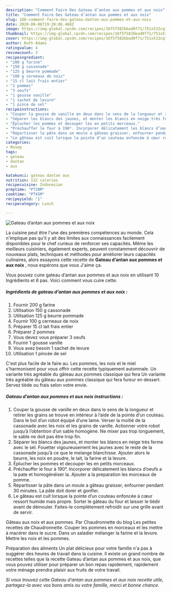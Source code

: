 ```yaml
---
description: "Comment Faire Des Gateau d’antan aux pommes et aux noix"
title: "Comment Faire Des Gateau d’antan aux pommes et aux noix"
slug: 186-comment-faire-des-gateau-dantan-aux-pommes-et-aux-noix
date: 2020-08-06T19:20:06.468Z
image: https://img-global.cpcdn.com/recipes/16f5f582bbad0f71/751x532cq70/gateau-dantan-aux-pommes-et-aux-noix-photo-principale-de-la-recette.jpg
thumbnail: https://img-global.cpcdn.com/recipes/16f5f582bbad0f71/751x532cq70/gateau-dantan-aux-pommes-et-aux-noix-photo-principale-de-la-recette.jpg
cover: https://img-global.cpcdn.com/recipes/16f5f582bbad0f71/751x532cq70/gateau-dantan-aux-pommes-et-aux-noix-photo-principale-de-la-recette.jpg
author: Ruth Adams
ratingvalue: 4
reviewcount: 3
recipeingredient:
- "200 g farine"
- "150 g cassonade"
- "125 g beurre pommade"
- "100 g cerneaux de noix"
- "15 cl lait frais entier"
- "2 pommes"
- "3 oeufs"
- "1 gousse vanille"
- "1 sachet de levure"
- "1 pince de sel"
recipeinstructions:
- "Couper la gousse de vanille en deux dans le sens de la longueur et retirer les grains se trouve en intérieur à l’aide de la pointe d’un couteau. Dans le bol d’un robot équipé d’une lame. Verser la moitié de la cassonade avec les noix et les grains de vanille. Actionner votre robot jusqu’à l’obtention d’un sable homogène. Ne mixer pas trop longuement, le sable ne doit pas être trop fin."
- "Séparer les blancs des jaunes, et monter les blancs en neige très ferme avec le sel. Fouetter vigoureusement les jaunes avec le reste de la cassonade jusqu’à ce que le melange blanchisse. Ajouter alors le beurre, les noix en poudre, le lait, la farine et la levure."
- "Éplucher les pommes et decouper les en petits morceaux."
- "Préchauffer le four à 190°. Incorporer délicatement les blancs d’oeufs a la pate et homogénéiser la. Ajouter a la preparation les morceaux de pomme."
- "Répartisser la pâte dans un moule a gâteau graisser, enfourner pendant 30 minutes. La pâte doit dorer et gonfler."
- "Le gâteau est cuit lorsque la pointe d’un couteau enfoncée à cœur ressort humide mais propre. Sorter le gâteau du four et laisser le tiédir avant de démouler. Faites-le complètement refroidir sur une grille avant de servir."
categories:
- Resep
tags:
- gateau
- dantan
- aux

katakunci: gateau dantan aux 
nutrition: 132 calories
recipecuisine: Indonesian
preptime: "PT20M"
cooktime: "PT45M"
recipeyield: "1"
recipecategory: Lunch

---
```



![Gateau d’antan aux pommes et aux noix](https://img-global.cpcdn.com/recipes/16f5f582bbad0f71/751x532cq70/gateau-dantan-aux-pommes-et-aux-noix-photo-principale-de-la-recette.jpg)

La cuisine peut être l'une des premières compétences au monde. Cela n'implique pas qu'il y ait des limites aux connaissances facilement disponibles pour le chef curieux de renforcer ses capacités. Même les meilleurs cuisiniers, également experts, peuvent constamment découvrir de nouveaux plats, techniques et méthodes pour améliorer leurs capacités culinaires, alors essayons cette recette de <strong> Gateau d’antan aux pommes et aux noix </strong>, nous espérons que vous J'aime ça.

<!--inarticleads1-->

Vous pouvez cuire gateau d’antan aux pommes et aux noix en utilisant 10 Ingrédients et 6 pas. Voici comment vous cuire cette.

##### Ingrédients de gateau d’antan aux pommes et aux noix :

1. Fournir 200 g farine
1. Utilisation 150 g cassonade
1. Utilisation 125 g beurre pommade
1. Fournir 100 g cerneaux de noix
1. Préparer 15 cl lait frais entier
1. Préparer 2 pommes
1. Vous devez vous préparer 3 oeufs
1. Fournir 1 gousse vanille
1. Vous avez besoin 1 sachet de levure
1. Utilisation 1 pincée de sel


C&#39;est plus facile de le faire au. Les pommes, les noix et le miel s&#39;harmonisent pour vous offrir cette recette typiquement automnale. Un variante très agréable du gâteau aux pommes classique qui fera Un variante très agréable du gâteau aux pommes classique qui fera fureur en dessert. Servez tiède ou frais selon votre envie. 

<!--inarticleads2-->

##### Gateau d’antan aux pommes et aux noix instructions :

1. Couper la gousse de vanille en deux dans le sens de la longueur et retirer les grains se trouve en intérieur à l’aide de la pointe d’un couteau. Dans le bol d’un robot équipé d’une lame. Verser la moitié de la cassonade avec les noix et les grains de vanille. Actionner votre robot jusqu’à l’obtention d’un sable homogène. Ne mixer pas trop longuement, le sable ne doit pas être trop fin.
1. Séparer les blancs des jaunes, et monter les blancs en neige très ferme avec le sel. Fouetter vigoureusement les jaunes avec le reste de la cassonade jusqu’à ce que le melange blanchisse. Ajouter alors le beurre, les noix en poudre, le lait, la farine et la levure.
1. Éplucher les pommes et decouper les en petits morceaux.
1. Préchauffer le four à 190°. Incorporer délicatement les blancs d’oeufs a la pate et homogénéiser la. Ajouter a la preparation les morceaux de pomme.
1. Répartisser la pâte dans un moule a gâteau graisser, enfourner pendant 30 minutes. La pâte doit dorer et gonfler.
1. Le gâteau est cuit lorsque la pointe d’un couteau enfoncée à cœur ressort humide mais propre. Sorter le gâteau du four et laisser le tiédir avant de démouler. Faites-le complètement refroidir sur une grille avant de servir.


Gâteau aux noix et aux pommes. Par Chaudronnette du blog Les petites recettes de Chaudronnette. Couper les pommes en morceaux et les mettre à macérer dans le sucre. Dans un saladier mélanger la farine et la levure. Mettre les noix et les pommes. 

<!--inarticleads1-->

<p>
Préparation des aliments Un plat délicieux pour votre famille n'a pas à suggérer des heures de travail dans la cuisine. Il existe un grand nombre de recettes telles que la recette Gateau d’antan aux pommes et aux noix, que vous pouvez utiliser pour préparer un bon repas rapidement, rapidement votre ménage prendra plaisir aux fruits de votre travail.
</p>

<p>
<i>Si vous trouvez cette Gateau d’antan aux pommes et aux noix recette utile, partagez-la avec vos bons amis ou votre famille, merci et bonne chance.</i>
</p>
